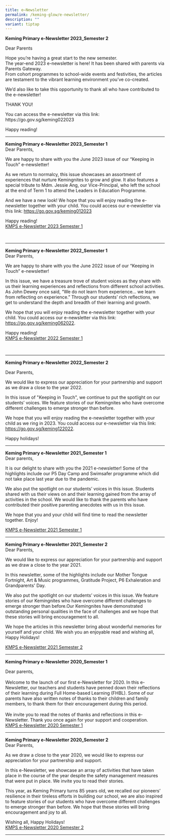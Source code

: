 ```yaml
---
title: e–Newsletter
permalink: /keming-glow/e-newsletter/
description: ""
variant: tiptap
---
```

<p><strong>Keming Primary e-Newsletter 2023_Semester 2</strong></p><p>Dear Parents</p><p></p><p>Hope you’re having a great start to the new semester.&nbsp;<br>The year-end 2023 e-newsletter is here! It has been shared with parents via Parents Gateway.<br>From cohort programmes to school-wide events and festivities, the articles are testament to the vibrant learning environment you’ve co-created.</p><p>We’d also like to take this opportunity to thank all who have contributed to the e-newsletter!</p><p>THANK YOU!</p><p>You can access the e-newsletter via this link: <a rel="noopener noreferrer nofollow" target="_blank">https://go.gov.sg/keming022023</a></p><p>Happy reading!</p><hr><p><strong>Keming Primary e-Newsletter 2023_Semester 1</strong><br>Dear Parents,</p><p>We are happy to share with you the June 2023 issue of our “Keeping in Touch” e-newsletter!</p><p>As we return to normalcy, this issue showcases an assortment of experiences that nurture Kemingnites to grow and glow. It also features a special tribute to Mdm. Jessie Ang, our Vice-Principal, who left the school at the end of Term 1 to attend the Leaders in Education Programme.</p><p>And we have a new look!&nbsp;We hope that you will enjoy reading the e-newsletter together with your child. You could access our e-newsletter via this link: <a href="https://go.gov.sg/keming012023" rel="noopener noreferrer nofollow" target="_blank">https://go.gov.sg/keming012023</a></p><p>Happy reading!<br><a href="files/keeping%20in%20touch%20sem1%202023%20lite_11zon.pdf" rel="noopener noreferrer nofollow" target="">KMPS e-Newsletter 2023 Semester 1</a></p><p><br></p><hr><p><strong>Keming Primary e-Newsletter 2022_Semester 1</strong><br>Dear Parents,</p><p>We are happy to share with you the June 2022 issue of our “Keeping in Touch” e-newsletter!</p><p>In this issue, we have a treasure trove of student voices as they share with us their learning experiences and reflections from different school activities. As John Dewey once said, “We do not learn from experience… we learn from reflecting on experience.” Through our students’ rich reflections, we get to understand the depth and breadth of their learning and growth.</p><p>We hope that you will enjoy reading the e-newsletter together with your child. You could access our e-newsletter via this link: <a href="https://go.gov.sg/keming062022" rel="noopener noreferrer nofollow" target="_blank">https://go.gov.sg/keming062022</a>.</p><p>Happy reading!<br><a href="/files/newsletter_kmps_sem%202_full.pdf" rel="noopener noreferrer nofollow" target="">KMPS e-Newsletter 2022 Semester 1</a></p><p><br></p><hr><p><strong>Keming Primary e-Newsletter 2022_Semester 2</strong></p><p>Dear Parents,</p><p>We would like to express our appreciation for your partnership and support as we draw a close to the year 2022.&nbsp;&nbsp;</p><p>In this issue of "Keeping in Touch", we continue to put the spotlight on our students’ voices. We feature stories of our Kemingnites who have overcome different challenges to emerge stronger than before. &nbsp;</p><p>We hope that you will enjoy reading the e-newsletter together with your child as we ring in 2023. You could access our e-newsletter via this link: <a href="https://go.gov.sg/keming122022" rel="noopener noreferrer nofollow" target="_blank">https://go.gov.sg/keming122022</a>.</p><p>Happy holidays!&nbsp;</p><hr><p><strong>Keming Primary e-Newsletter 2021_Semester 1<br></strong>Dear parents,</p><p>It is our delight to share with you the 2021 e-newsletter! Some of the highlights include our P5 Day Camp and Swimsafer programme which did not take place last year due to the pandemic.</p><p>We also put the spotlight on our students’ voices in this issue. Students shared with us their views on and their learning gained from the array of activities in the school. We would like to thank the parents who have contributed their positive parenting anecdotes with us in this issue.</p><p>We hope that you and your child will find time to read the newsletter together. Enjoy!</p><p><a href="/files/Semester%201%20newsletter%202021.pdf" rel="noopener noreferrer nofollow" target="">KMPS e-Newsletter 2021 Semester 1</a></p><hr><p><strong>Keming Primary e-Newsletter 2021_Semester 2<br></strong>Dear Parents,</p><p>We would like to express our appreciation for your partnership and support as we draw a close to the year 2021.</p><p>In this newsletter, some of the highlights include our Mother Tongue Fortnight, Art &amp; Music programmes, Gratitude Project, P6 Exhaleration and Grandparents' Day.&nbsp;</p><p>We also put the spotlight on our students’ voices in this issue. We feature stories of our Kemingnites who have overcome different challenges to emerge stronger than before.Our Kemingnites have demonstrated outstanding personal qualities in the face of challenges and we hope that these stories will bring encouragement to all.</p><p>We hope the articles in this newsletter bring about wonderful memories for yourself and your child. We wish you an enjoyable read and wishing all, Happy Holidays!&nbsp;</p><p><a href="/files/2021%20Semester%202%20E-newsletter.pdf" rel="noopener noreferrer nofollow" target="">KMPS e-Newsletter 2021 Semester 2</a></p><hr><p><strong>Keming Primary e-Newsletter 2020_Semester 1</strong></p><p>Dear parents,<br><br>Welcome to the launch of our first e-Newsletter for 2020. In this e-Newsletter, our teachers and students have penned down their reflections of their learning during Full Home-based Learning (FHBL). Some of our parents have also written notes of thanks to their children and family members, to thank them for their encouragement during this period.<br><br>We invite you to read the notes of thanks and reflections in this e-Newsletter. Thank you once again for your support and cooperation.<br><a href="/files/KMPS%20e-Newsletter%202020_Sem%201.pdf" rel="noopener" target="_blank">KMPS e-Newsletter 2020 Semester 1</a></p><hr><p><strong>Keming Primary e-Newsletter 2020_Semester 2<br></strong>Dear Parents,</p><p>As we draw a close to the year 2020, we would like to express our appreciation for your partnership and support.</p><p>In this e-Newsletter, we showcase an array of activities that have taken place in the course of the year despite the safety management measures that were put in place. We invite you to read their stories.</p><p>This year, as Keming Primary turns 85 years old, we recalled our pioneers’ resilience in their tireless efforts in building our school, we are also inspired to feature stories of our students who have overcome different challenges to emerge stronger than before. We hope that these stories will bring encouragement and joy to all.</p><p>Wishing all, Happy Holidays!<br><a href="/files/newsletter_kmps_sem%202_full.pdf" rel="noopener" target="_blank">KMPS e-Newsletter 2020 Semester 2</a></p><hr><p></p>
